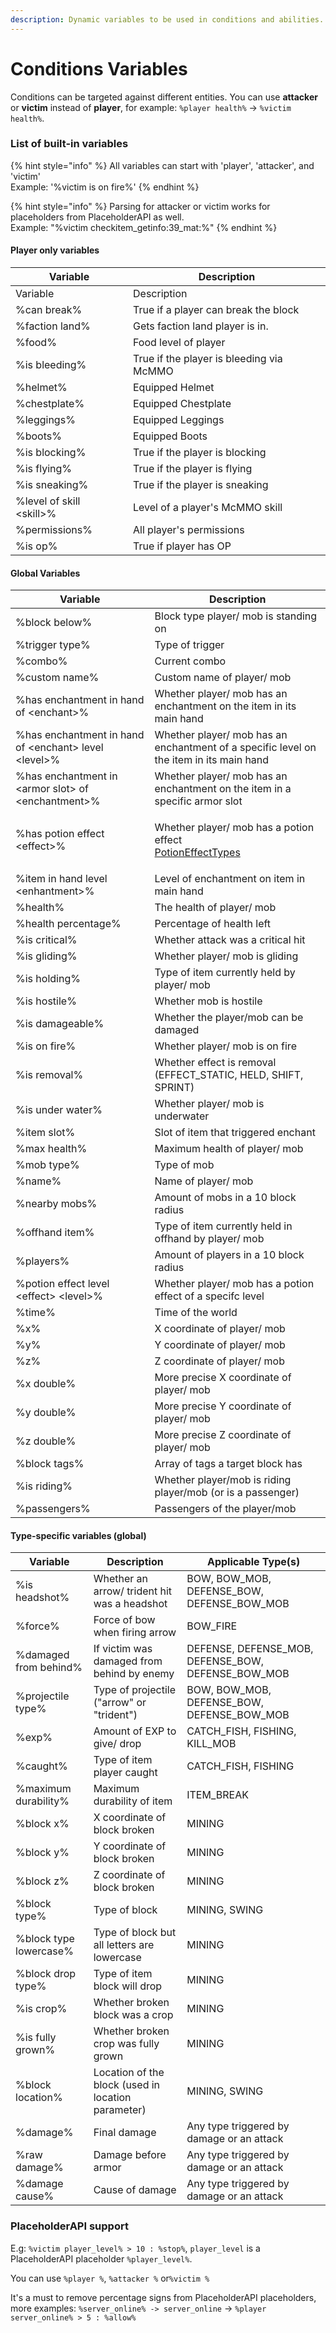 ```yaml
---
description: Dynamic variables to be used in conditions and abilities.
---
```


# Conditions Variables

Conditions can be targeted against different entities. You can use **attacker** or **victim** instead of **player**, for example: `%player health%` -> `%victim health%`.

### List of built-in variables

{% hint style="info" %}
All variables can start with 'player', 'attacker', and 'victim'\
Example: '%victim is on fire%'
{% endhint %}

{% hint style="info" %}
Parsing for attacker or victim works for placeholders from PlaceholderAPI as well.\
Example: "%victim checkitem\_getinfo:39\_mat:%"
{% endhint %}

#### Player only variables

<table data-header-hidden><thead><tr><th>Variable</th><th width="300">Description</th></tr></thead><tbody><tr><td>Variable</td><td>Description</td></tr><tr><td>%can break%</td><td>True if a player can break the block</td></tr><tr><td>%faction land%</td><td>Gets faction land player is in.</td></tr><tr><td>%food%</td><td>Food level of player</td></tr><tr><td>%is bleeding%</td><td>True if the player is bleeding via McMMO</td></tr><tr><td>%helmet%</td><td>Equipped Helmet</td></tr><tr><td>%chestplate% </td><td>Equipped Chestplate</td></tr><tr><td>%leggings%</td><td>Equipped Leggings</td></tr><tr><td>%boots%</td><td>Equipped Boots</td></tr><tr><td>%is blocking%</td><td>True if the player is blocking</td></tr><tr><td>%is flying%</td><td>True if the player is flying</td></tr><tr><td>%is sneaking% </td><td>True if the player is sneaking</td></tr><tr><td>%level of skill &#x3C;skill>%</td><td>Level of a player's McMMO skill</td></tr><tr><td>%permissions%</td><td>All player's permissions</td></tr><tr><td>%is op%</td><td>True if player has OP</td></tr></tbody></table>

#### Global Variables

| Variable                                               | Description                                                                                                                                                        |
| ------------------------------------------------------ | ------------------------------------------------------------------------------------------------------------------------------------------------------------------ |
| %block below%                                          | Block type player/ mob is standing on                                                                                                                              |
| %trigger type%                                         | Type of trigger                                                                                                                                                    |
| %combo%                                                | Current combo                                                                                                                                                      |
| %custom name%                                          | Custom name of player/ mob                                                                                                                                         |
| %has enchantment in hand of \<enchant>%                | Whether player/ mob has an enchantment on the item in its main hand                                                                                                |
| %has enchantment in hand of \<enchant> level \<level>% | Whether player/ mob has an enchantment of a specific level on the item in its main hand                                                                            |
| %has enchantment in \<armor slot> of \<enchantment>%   | Whether player/ mob has an enchantment on the item in a specific armor slot                                                                                        |
| %has potion effect \<effect>%                          | <p>Whether player/ mob has a potion effect<br><a href="https://helpch.at/docs/1.12.2/index.html?org/bukkit/potion/PotionEffectType.html">PotionEffectTypes</a></p> |
| %item in hand level \<enhantment>%                     | Level of enchantment on item in main hand                                                                                                                          |
| %health%                                               | The health of player/ mob                                                                                                                                          |
| %health percentage%                                    | Percentage of health left                                                                                                                                          |
| %is critical%                                          | Whether attack was a critical hit                                                                                                                                  |
| %is gliding%                                           | Whether player/ mob is gliding                                                                                                                                     |
| %is holding%                                           | Type of item currently held by player/ mob                                                                                                                         |
| %is hostile%                                           | Whether mob is hostile                                                                                                                                             |
| %is damageable%                                        | Whether the player/mob can be damaged                                                                                                                              |
| %is on fire%                                           | Whether player/ mob is on fire                                                                                                                                     |
| %is removal%                                           | Whether effect is removal (EFFECT\_STATIC, HELD, SHIFT, SPRINT)                                                                                                    |
| %is under water%                                       | Whether player/ mob is underwater                                                                                                                                  |
| %item slot%                                            | Slot of item that triggered enchant                                                                                                                                |
| %max health%                                           | Maximum health of player/ mob                                                                                                                                      |
| %mob type%                                             | Type of mob                                                                                                                                                        |
| %name%                                                 | Name of player/ mob                                                                                                                                                |
| %nearby mobs%                                          | Amount of mobs in a 10 block radius                                                                                                                                |
| %offhand item%                                         | Type of item currently held in offhand by player/ mob                                                                                                              |
| %players%                                              | Amount of players in a 10 block radius                                                                                                                             |
| %potion effect level \<effect> \<level>%               | Whether player/ mob has a potion effect of a specifc level                                                                                                         |
| %time%                                                 | Time of the world                                                                                                                                                  |
| %x%                                                    | X coordinate of player/ mob                                                                                                                                        |
| %y%                                                    | Y coordinate of player/ mob                                                                                                                                        |
| %z%                                                    | Z coordinate of player/ mob                                                                                                                                        |
| %x double%                                             | More precise X coordinate of player/ mob                                                                                                                           |
| %y double%                                             | More precise Y coordinate of player/ mob                                                                                                                           |
| %z double%                                             | More precise Z coordinate of player/ mob                                                                                                                           |
| %block tags%                                           | Array of tags a target block has                                                                                                                                   |
| %is riding%                                            | Whether player/mob is riding player/mob (or is a passenger)                                                                                                        |
| %passengers%                                           | Passengers of the player/mob                                                                                                                                       |

#### Type-specific variables (global)

| Variable               | Description                                        | Applicable Type(s)                                     |
| ---------------------- | -------------------------------------------------- | ------------------------------------------------------ |
| %is headshot%          | Whether an arrow/ trident hit was a headshot       | BOW, BOW\_MOB, DEFENSE\_BOW, DEFENSE\_BOW\_MOB         |
| %force%                | Force of bow when firing arrow                     | BOW\_FIRE                                              |
| %damaged from behind%  | If victim was damaged from behind by enemy         | DEFENSE, DEFENSE\_MOB, DEFENSE\_BOW, DEFENSE\_BOW\_MOB |
| %projectile type%      | Type of projectile ("arrow" or "trident")          | BOW, BOW\_MOB, DEFENSE\_BOW, DEFENSE\_BOW\_MOB         |
| %exp%                  | Amount of EXP to give/ drop                        | CATCH\_FISH, FISHING, KILL\_MOB                        |
| %caught%               | Type of item player caught                         | CATCH\_FISH, FISHING                                   |
| %maximum durability%   | Maximum durability of item                         | ITEM\_BREAK                                            |
| %block x%              | X coordinate of block broken                       | MINING                                                 |
| %block y%              | Y coordinate of block broken                       | MINING                                                 |
| %block z%              | Z coordinate of block broken                       | MINING                                                 |
| %block type%           | Type of block                                      | MINING, SWING                                          |
| %block type lowercase% | Type of block but all letters are lowercase        | MINING                                                 |
| %block drop type%      | Type of item block will drop                       | MINING                                                 |
| %is crop%              | Whether broken block was a crop                    | MINING                                                 |
| %is fully grown%       | Whether broken crop was fully grown                | MINING                                                 |
| %block location%       | Location of the block (used in location parameter) | MINING, SWING                                          |
| %damage%               | Final damage                                       | Any type triggered by damage or an attack              |
| %raw damage%           | Damage before armor                                | Any type triggered by damage or an attack              |
| %damage cause%         | Cause of damage                                    | Any type triggered by damage or an attack              |



### PlaceholderAPI support

E.g: `%victim player_level% > 10 : %stop%`, `player_level` is a PlaceholderAPI placeholder `%player_level%`.&#x20;

You can use `%player %`, `%attacker %` or`%victim %`

It's a must to remove percentage signs from PlaceholderAPI placeholders, more examples: `%server_online% -> server_online` -> `%player server_online% > 5 : %allow%`
